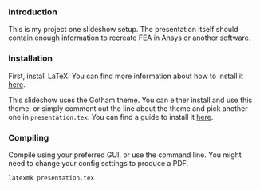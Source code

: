 ### Introduction

This is my project one slideshow setup. The presentation itself should contain enough information to recreate FEA in Ansys or another software.


### Installation

First, install LaTeX. You can find more information about how to install it [here](https://www.latex-project.org/get/).


This slideshow uses the Gotham theme. You can either install and use this theme, or simply comment out the line about the theme and pick another one in `presentation.tex`. You can find a guide to install it [here](https://gitlab.com/RomainNOEL/beamertheme-gotham#how-to-install-).


### Compiling

Compile using your preferred GUI, or use the command line. You might need to change your config settings to produce a PDF.
```bash
latexmk presentation.tex
```
